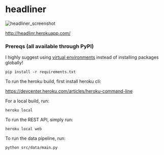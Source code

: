 # headliner

![headliner_screenshot](https://cloud.githubusercontent.com/assets/2948894/24990892/be02364c-1fdc-11e7-8ba1-88778cd237f7.png)

http://headlinr.herokuapp.com/

### Prereqs (all available through PyPI)

I highly suggest using [virtual environments](https://virtualenvwrapper.readthedocs.io/en/latest/) instead of installing packages globally!

`pip install -r requirements.txt`

To run the heroku build, first install heroku cli:

https://devcenter.heroku.com/articles/heroku-command-line

For a local build, run:

`heroku local`

To run the REST API, simply run:

`heroku local web`

To run the data pipeline, run:

`python src/data/main.py`
